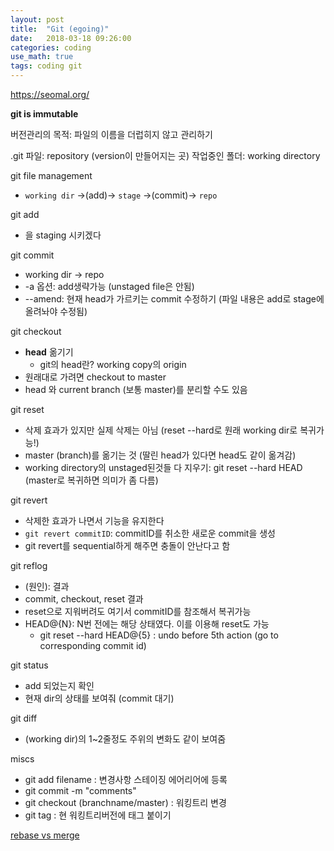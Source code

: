 ```yaml
---
layout: post
title:  "Git (egoing)"
date:   2018-03-18 09:26:00
categories: coding
use_math: true
tags: coding git
---
```



<a href="https://seomal.org/" target="_blank">https://seomal.org/</a>


__git is immutable__

버전관리의 목적: 파일의 이름을 더럽히지 않고 관리하기

.git 파일: repository (version이 만들어지는 곳)
작업중인 폴더: working directory



git file management
- `working dir` ->(add)-> `stage` ->(commit)-> `repo`

git add <filename>
- <file>을 staging 시키겠다
  
git commit
- working dir -> repo
- -a 옵션: add생략가능 (unstaged file은 안됨)
- --amend: 현재 head가 가르키는 commit 수정하기 (파일 내용은 add로 stage에 올려놔야 수정됨)

git checkout
- __head__ 옮기기
  - git의 head란?
    working copy의 origin
- 원래대로 가려면 checkout to master
- head 와 current branch (보통 master)를 분리할 수도 있음

git reset
- 삭제 효과가 있지만 실제 삭제는 아님 (reset --hard로 원래 working dir로 복귀가능!) 
- master (branch)를 옮기는 것 (딸린 head가 있다면 head도 같이 옮겨감)
- working directory의 unstaged된것들 다 지우기: git reset --hard HEAD (master로 복귀하면 의미가 좀 다름)

git revert
- 삭제한 효과가 나면서 기능을 유지한다
- `git revert commitID`: commitID를 취소한 새로운 commit을 생성
- git revert를 sequential하게 해주면 충돌이 안난다고 함

git reflog
- (원인): 결과
- commit, checkout, reset 결과
- reset으로 지워버려도 여기서 commitID를 참조해서 복귀가능
- HEAD@{N}: N번 전에는 해당 상태였다. 이를 이용해 reset도 가능
  - git reset --hard HEAD@{5} : undo before 5th action (go to corresponding commit id)

git status
- add 되었는지 확인
- 현재 dir의 상태를 보여줘 (commit 대기)

git diff
- (working dir)의 1~2줄정도 주위의 변화도 같이 보여줌




miscs
- git add filename : 변경사항 스테이징 에어리어에 등록
- git commit -m "comments"
- git checkout (branchname/master) : 워킹트리 변경
- git tag : 현 워킹트리버전에 태그 붙이기


  
<a href="https://dogfeet.github.io/articles/2012/git-merge-rebase.html" target="_blank">rebase vs merge</a>

